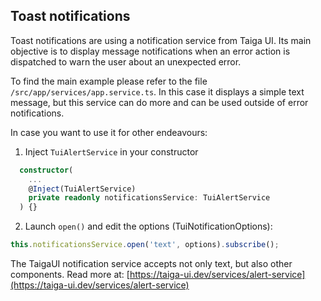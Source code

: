 ## Toast notifications

Toast notifications are using a notification service from Taiga UI. Its main objective is to display message notifications when an error action is dispatched to warn the user about an unexpected error.

To find the main example please refer to the file `/src/app/services/app.service.ts`. In this case it displays a simple text message, but this service can do more and can be used outside of error notifications.

In case you want to use it for other endeavours:

1. Inject `TuiAlertService` in your constructor

```ts
  constructor(
    ...
    @Inject(TuiAlertService)
    private readonly notificationsService: TuiAlertService
  ) {}
```

2. Launch `open()` and edit the options (TuiNotificationOptions):

```ts
this.notificationsService.open('text', options).subscribe();
```

The TaigaUI notification service accepts not only text, but also other components. Read more at: [https://taiga-ui.dev/services/alert-service](https://taiga-ui.dev/services/alert-service)
